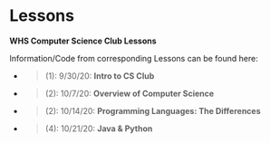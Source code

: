 # Lessons
**WHS Computer Science Club Lessons**

Information/Code from corresponding Lessons can be found here:  
* > (1): 9/30/20:  **Intro to CS Club**
* > (2): 10/7/20:  **Overview of Computer Science**
* > (2): 10/14/20: **Programming Languages: The Differences**  
* > (4): 10/21/20: **Java & Python**   

